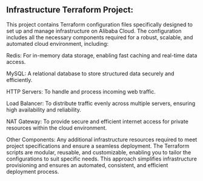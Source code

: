 ## Infrastructure Terraform Project:

This project contains Terraform configuration files specifically designed to set up and manage infrastructure on Alibaba Cloud. The configuration includes all the necessary components required for a robust, scalable, and automated cloud environment, including:

Redis: For in-memory data storage, enabling fast caching and real-time data access.

MySQL: A relational database to store structured data securely and efficiently.

HTTP Servers: To handle and process incoming web traffic.

Load Balancer: To distribute traffic evenly across multiple servers, ensuring high availability and reliability.

NAT Gateway: To provide secure and efficient internet access for private resources within the cloud environment.

Other Components: Any additional infrastructure resources required to meet project specifications and ensure a seamless deployment.
The Terraform scripts are modular, reusable, and customizable, enabling you to tailor the configurations to suit specific needs. This approach simplifies infrastructure provisioning and ensures an automated, consistent, and efficient deployment process.

